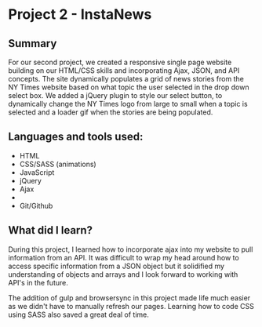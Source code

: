 <h1>Project 2 - InstaNews</h1>
<h2>Summary</h2>
<p>For our second project, we created a responsive single page website building on our HTML/CSS skills and incorporating Ajax, JSON, and API concepts. The site dynamically populates a grid of news stories from the NY Times website based on what topic the user selected in the drop down select box. We added a jQuery plugin to style our select button, to dynamically change the NY Times logo from large to small when a topic is selected and a loader gif when the stories are being populated.</p>

<h2>Languages and tools used:</h2>
<ul>
<li>HTML</li>
<li>CSS/SASS (animations)</li>
<li>JavaScript</li>
<li>jQuery</li>
<li>Ajax</li>
<li></li>
<li>Git/Github</li>
</ul>

<h2>What did I learn?</h2>
<p>During this project, I learned how to incorporate ajax into my website to pull information from an API. It was difficult to wrap my head around how to access specific information from a JSON object but it solidified my understanding of objects and arrays and I look forward to working with API's in the future. 
  
  The addition of gulp and browsersync in this project made life much easier as we didn't have to manually refresh our pages. Learning how to code CSS using SASS also saved a great deal of time. 
</p>
